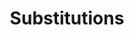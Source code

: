 ---
types: "word"

title: "Substitutions"

categories: ['']

tags: ['Substitutions']

arabic: ['بدائل']

publishers: ['خوارزميات الذكاء الاصطناعي في تحليل النص العربي']

types: "word"

slug: ""
---